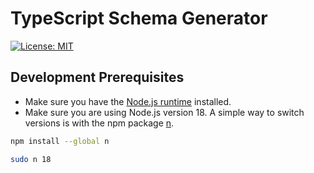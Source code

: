 # TypeScript Schema Generator

[![License: MIT](https://img.shields.io/badge/License-MIT-yellow.svg)](https://opensource.org/licenses/MIT)

## Development Prerequisites

-   Make sure you have the [Node.js runtime](https://nodejs.org) installed.
-   Make sure you are using Node.js version 18. A simple way to switch versions is with the npm package [n](https://www.npmjs.com/package/n).

```bash
npm install --global n
```

```bash
sudo n 18
```
